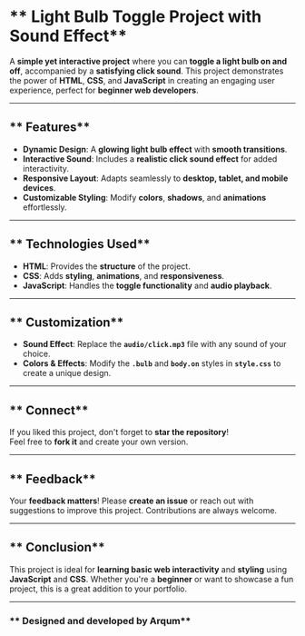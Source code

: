 # ** Light Bulb Toggle Project with Sound Effect**

A **simple yet interactive project** where you can **toggle a light bulb on and off**, accompanied by a **satisfying click sound**. This project demonstrates the power of **HTML**, **CSS**, and **JavaScript** in creating an engaging user experience, perfect for **beginner web developers**.

---

## ** Features**

- **Dynamic Design**: A **glowing light bulb effect** with **smooth transitions**.
- **Interactive Sound**: Includes a **realistic click sound effect** for added interactivity.
- **Responsive Layout**: Adapts seamlessly to **desktop, tablet, and mobile devices**.
- **Customizable Styling**: Modify **colors**, **shadows**, and **animations** effortlessly.

---

## ** Technologies Used**

- **HTML**: Provides the **structure** of the project.
- **CSS**: Adds **styling**, **animations**, and **responsiveness**.
- **JavaScript**: Handles the **toggle functionality** and **audio playback**.

---

## ** Customization**

- **Sound Effect**: Replace the **`audio/click.mp3`** file with any sound of your choice.
- **Colors & Effects**: Modify the **`.bulb`** and **`body.on`** styles in **`style.css`** to create a unique design.

---

## ** Connect**

If you liked this project, don't forget to **star the repository**!  
Feel free to **fork it** and create your own version.

---

## ** Feedback**

Your **feedback matters**! Please **create an issue** or reach out with suggestions to improve this project. Contributions are always welcome.

---

## ** Conclusion**

This project is ideal for **learning basic web interactivity** and **styling** using **JavaScript** and **CSS**. Whether you're a **beginner** or want to showcase a fun project, this is a great addition to your portfolio.

---

### ** Designed and developed by Arqum**

